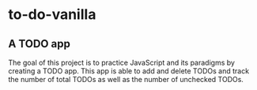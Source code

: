 # to-do-vanilla

## A TODO app

The goal of this project is to practice JavaScript and its paradigms by creating
a TODO app. This app is able to add and delete TODOs and track the number of total
TODOs as well as the number of unchecked TODOs.
